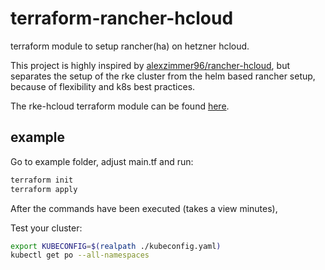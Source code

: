 # terraform-rancher-hcloud

terraform module to setup rancher(ha) on hetzner hcloud.

This project is highly inspired by [alexzimmer96/rancher-hcloud](https://github.com/alexzimmer96/rancher-hcloud),
but separates the setup of the rke cluster from the helm based rancher setup, because of flexibility and k8s best practices.

The rke-hcloud terraform module can be found [here](https://github.com/edgefarm/terraform-rke-hcloud).

## example

Go to example folder, adjust main.tf and run:

```bash
terraform init
terraform apply
```

After the commands have been executed (takes a view minutes),

Test your cluster:

```bash
export KUBECONFIG=$(realpath ./kubeconfig.yaml)
kubectl get po --all-namespaces
```
